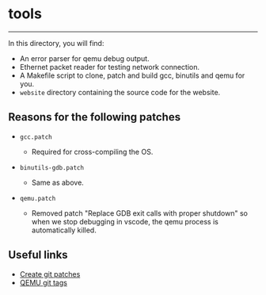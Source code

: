 # tools

---

In this directory, you will find:
- An error parser for qemu debug output.
- Ethernet packet reader for testing network connection.
- A Makefile script to clone, patch and build gcc, binutils and qemu for you.
- `website` directory containing the source code for the website.

## Reasons for the following patches

- `gcc.patch`
	- Required for cross-compiling the OS.

- `binutils-gdb.patch`
	- Same as above.

- `qemu.patch`
	- Removed patch "Replace GDB exit calls with proper shutdown" so when we stop debugging in vscode, the qemu process is automatically killed.

## Useful links

- [Create git patches](https://stackoverflow.com/a/15438863/9352057)
- [QEMU git tags](https://gitlab.com/qemu-project/qemu/-/tags)
